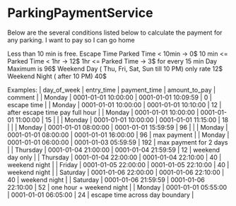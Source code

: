 # ParkingPaymentService
Below are the several conditions listed below to calculate the payment for any parking. 
I want to pay so I can go home

Less than 10 min is free. Escape Time
Parked Time < 10min  -> 0$
10 min <= Parked Time < 1hr  -> 12$
1hr <= Parked Time -> 3$ for every 15 min
Day Maximum is 96$
Weekend Day ( Thu, Fri, Sat, Sun till 10 PM) only rate 12$
Weekend Night ( after 10 PM) 40$


 Examples: 
      | day_of_week | entry_time          | payment_time        | amount_to_pay | comment                         |
      | Monday      | 0001-01-01 10:00:00 | 0001-01-01 10:09:59 |             0 | escape time                     |
      | Monday      | 0001-01-01 10:00:00 | 0001-01-01 10:10:00 |            12 | after escape time pay full hour |
      | Monday      | 0001-01-01 10:00:00 | 0001-01-01 11:00:00 |            15 |                                 |
      | Monday      | 0001-01-01 10:00:00 | 0001-01-01 11:15:00 |            18 |                                 |
      | Monday      | 0001-01-01 08:00:00 | 0001-01-01 15:59:59 |            96 |                                 |
      | Monday      | 0001-01-01 08:00:00 | 0001-01-01 16:00:00 |            96 | max payment                     |
      | Monday      | 0001-01-01 06:00:00 | 0001-01-03 05:59:59 |           192 | max payment for 2 days          |
      | Thursday    | 0001-01-04 21:00:00 | 0001-01-04 21:59:59 |            12 | weekend day only                |
      | Thursday    | 0001-01-04 22:00:00 | 0001-01-04 22:10:00 |            40 | weekend night                   |
      | Friday      | 0001-01-05 22:00:00 | 0001-01-05 22:10:00 |            40 | weekend night                   |
      | Saturday    | 0001-01-06 22:00:00 | 0001-01-06 22:10:00 |            40 | weekend night                   |
      | Saturday    | 0001-01-06 21:59:59 | 0001-01-06 22:10:00 |            52 | one hour  + weekend night       |
      | Monday      | 0001-01-01 05:55:00 | 0001-01-01 06:05:00 |            24 | escape time across day boundary |
